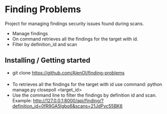 # Finding Problems

Project for managing findings security issues found during scans.

* Manage findings
* On command retrieves all the findings for the target with id.
* Filter by definition_id and scan

## Installing / Getting started
* git clone https://github.com/AlenOl/finding-problems

####
* To retrieves all the findings for the target with id use command:
python manage.py closepoll <target_id>
* Use the command line to filter the findings by definition id and scan. Example:
http://127.0.0.1:8000/api/finding/?definition_id=0fR9GA5lgbo6&scans=21JdPvc55BK6